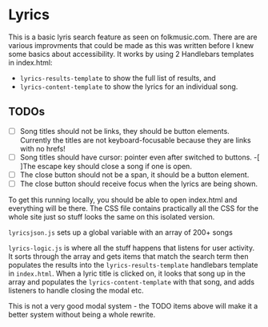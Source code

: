 # Lyrics

This is a basic lyris search feature as seen on folkmusic.com. There are are various improvments that could be made as this was written before I knew some basics about accessibility. It works by using 2 Handlebars templates in index.html:

- `lyrics-results-template` to show the full list of results, and
- `lyrics-content-template` to show the lyrics for an individual song.

## TODOs

-[ ] Song titles should not be links, they should be button elements. Currently the titles are not keyboard-focusable because they are links with no hrefs!
-[ ] Song titles should have cursor: pointer even after switched to buttons.
-[ ]The escape key should close a song if one is open.
-[ ] The close button should not be a span, it should be a button element.
-[ ] The close button should receive focus when the lyrics are being shown.

To get this running locally, you should be able to open index.html and everything will be there. The CSS file contains practically all the CSS for the whole site just so stuff looks the same on this isolated version.

`lyricsjson.js` sets up a global variable with an array of 200+ songs

`lyrics-logic.js` is where all the stuff happens that listens for user activity. It sorts through the array and gets items that match the search term then populates the results into the `lyrics-results-template` handlebars template in `index.html`. When a lyric title is clicked on, it looks that song up in the array and populates the `lyrics-content-template` with that song, and adds listeners to handle closing the modal etc.

This is not a very good modal system - the TODO items above will make it a better system without being a whole rewrite.
